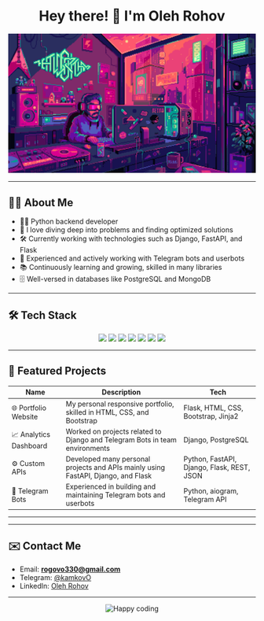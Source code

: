 <h1 align="center">
  Hey there! 👋 I'm Oleh Rohov
</h1>


<p align="center">
  <img src="assets/dgdq8br-09cc7ad6-a021-47a5-b0e0-917b12b0f7a7.gif" width="600" alt="Pixel art IT office" />
</p>



---

## 🧑‍💻 About Me

- 👨‍💻 Python backend developer  
- 🧠 I love diving deep into problems and finding optimized solutions  
- 🛠️ Currently working with technologies such as Django, FastAPI, and Flask  
- 🤖 Experienced and actively working with Telegram bots and userbots  
- 📚 Continuously learning and growing, skilled in many libraries  
- 🗄️ Well-versed in databases like PostgreSQL and MongoDB  


---

## 🛠️ Tech Stack

<div align="center">
  <img src="https://cdn.jsdelivr.net/gh/devicons/devicon/icons/python/python-original.svg" width="40" />
  <img src="https://cdn.jsdelivr.net/gh/devicons/devicon/icons/django/django-plain.svg" width="40" />
  <img src="https://cdn.jsdelivr.net/gh/devicons/devicon/icons/fastapi/fastapi-original.svg" width="40" />
  <img src="https://cdn.jsdelivr.net/gh/devicons/devicon/icons/flask/flask-original.svg" width="40" />
  <img src="https://cdn.jsdelivr.net/gh/devicons/devicon/icons/postgresql/postgresql-original.svg" width="40" />
  <img src="https://cdn.jsdelivr.net/gh/devicons/devicon/icons/redis/redis-original.svg" width="40" />
  <img src="https://cdn.jsdelivr.net/gh/devicons/devicon/icons/mongodb/mongodb-original.svg" width="40" />
</div>


---

## 📂 Featured Projects

| Name                 | Description                                                                                   | Tech                              |
|----------------------|-----------------------------------------------------------------------------------------------|----------------------------------|
| 🌐 Portfolio Website  | My personal responsive portfolio, skilled in HTML, CSS, and Bootstrap                         | Flask, HTML, CSS, Bootstrap, Jinja2 |
| 📈 Analytics Dashboard| Worked on projects related to Django and Telegram Bots in team environments                    | Django, PostgreSQL                |
| ⚙️ Custom APIs        | Developed many personal projects and APIs mainly using FastAPI, Django, and Flask              | Python, FastAPI, Django, Flask, REST, JSON |
| 🤖 Telegram Bots      | Experienced in building and maintaining Telegram bots and userbots                            | Python, aiogram, Telegram API    |

---



---

## ✉️ Contact Me

- Email: **rogovo330@gmail.com**  
- Telegram: [@kamkovO](https://t.me/kamkovO)  
- LinkedIn: [Oleh Rohov](https://linkedin.com/in/oleh-rohov-883914355)

---

<p align="center">
  <img src="https://readme-typing-svg.demolab.com?font=Fira+Code&lines=Happy+coding+and+good+luck!" alt="Happy coding" />
</p>





